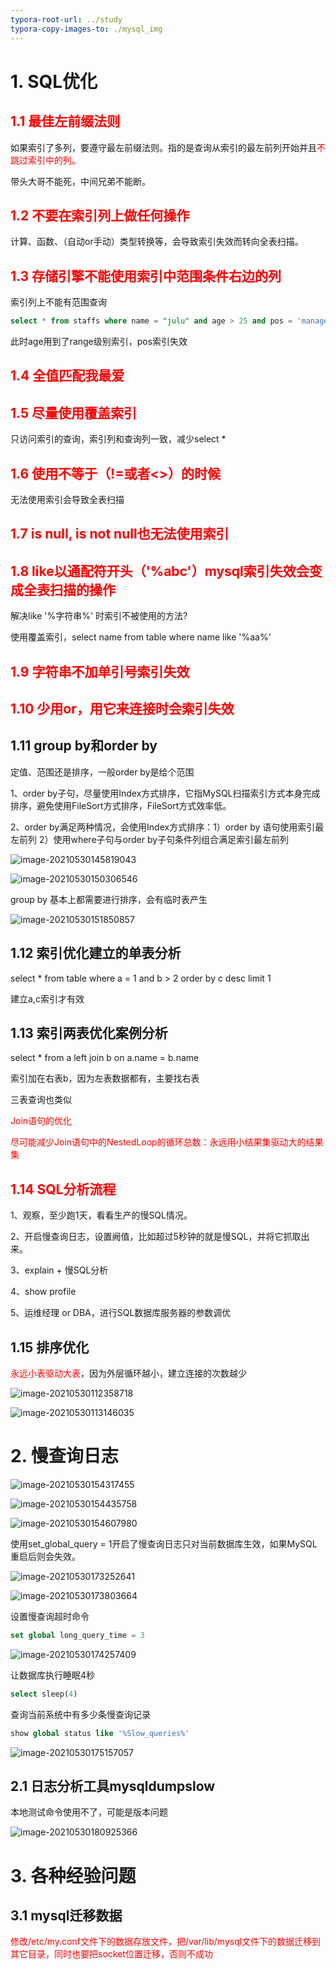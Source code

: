 ```yaml
---
typora-root-url: ../study
typora-copy-images-to: ./mysql_img
---
```


# 1. SQL优化

## <font color=red>1.1 最佳左前缀法则</font>

如果索引了多列，要遵守最左前缀法则。指的是查询从索引的最左前列开始并且<font color=red>不跳过索引中的列。</font>

带头大哥不能死，中间兄弟不能断。

## <font color=red>1.2 不要在索引列上做任何操作</font>

计算、函数、（自动or手动）类型转换等，会导致索引失效而转向全表扫描。

## <font color=red>1.3 存储引擎不能使用索引中范围条件右边的列</font>

索引列上不能有范围查询

```sql
select * from staffs where name = "julu" and age > 25 and pos = 'manager';
```

此时age用到了range级别索引，pos索引失效

## <font color=red>1.4 全值匹配我最爱</font>

## <font color=red>1.5 尽量使用覆盖索引</font>

只访问索引的查询，索引列和查询列一致，减少select *

## <font color=red>1.6 使用不等于（!=或者<>）的时候</font>

无法使用索引会导致全表扫描

## <font color=red>1.7 is null, is not null也无法使用索引</font>

## <font color=red>1.8 like以通配符开头（'%abc'）mysql索引失效会变成全表扫描的操作</font>

解决like '%字符串%' 时索引不被使用的方法?

使用覆盖索引，select name from table where name like '%aa%'

## <font color=red>1.9 字符串不加单引号索引失效</font>

## <font color=red>1.10 少用or，用它来连接时会索引失效</font>

## 1.11 group by和order by

定值、范围还是排序，一般order by是给个范围

1、order by子句，尽量使用Index方式排序，它指MySQL扫描索引方式本身完成排序，避免使用FileSort方式排序，FileSort方式效率低。

2、order by满足两种情况，会使用Index方式排序：1）order by 语句使用索引最左前列 2）使用where子句与order by子句条件列组合满足索引最左前列

![image-20210530145819043](/mysql_img/image-20210530145819043.png)

![image-20210530150306546](/mysql_img/image-20210530150306546.png)



group by 基本上都需要进行排序，会有临时表产生

![image-20210530151850857](/mysql_img/image-20210530151850857.png)



## 1.12 索引优化建立的单表分析

select * from table where a = 1 and b > 2 order by c desc limit 1

建立a,c索引才有效

## 1.13 索引两表优化案例分析

select * from a left join b on a.name = b.name

索引加在右表b，因为左表数据都有，主要找右表

三表查询也类似

<font color=red>Join语句的优化</font>

<font color=red>尽可能减少Join语句中的NestedLoop的循环总数：永远用小结果集驱动大的结果集</font>

## <font color=red>1.14 SQL分析流程</font>

1、观察，至少跑1天，看看生产的慢SQL情况。

2、开启慢查询日志，设置阙值，比如超过5秒钟的就是慢SQL，并将它抓取出来。

3、explain + 慢SQL分析

4、show profile

5、运维经理 or DBA，进行SQL数据库服务器的参数调优

## 1.15 排序优化

<font color=red>永远小表驱动大表</font>，因为外层循环越小，建立连接的次数越少

![image-20210530112358718](/mysql_img/image-20210530112358718.png)



![image-20210530113146035](/mysql_img/image-20210530113146035.png)

# 2. 慢查询日志

![image-20210530154317455](/mysql_img/image-20210530154317455.png)

![image-20210530154435758](/mysql_img/image-20210530154435758.png)

![image-20210530154607980](/mysql_img/image-20210530154607980.png)

使用set_global_query = 1开启了慢查询日志只对当前数据库生效，如果MySQL重启后则会失效。

![image-20210530173252641](/mysql_img/image-20210530173252641.png)

![image-20210530173803664](/mysql_img/image-20210530173803664.png)

设置慢查询超时命令

```sql
set global long_query_time = 3
```



![image-20210530174257409](/mysql_img/image-20210530174257409.png)

让数据库执行睡眠4秒

```sql
select sleep(4)
```

查询当前系统中有多少条慢查询记录

```sql
show global status like '%Slow_queries%'
```

![image-20210530175157057](/mysql_img/image-20210530175157057.png)

## 2.1 日志分析工具mysqldumpslow

本地测试命令使用不了，可能是版本问题

![image-20210530180925366](/mysql_img/image-20210530180925366.png)

# 3. 各种经验问题

## 3.1 mysql迁移数据

<font color=red>修改/etc/my.conf文件下的数据存放文件，把/var/lib/mysql文件下的数据迁移到其它目录，同时也要把socket位置迁移，否则不成功</font>

